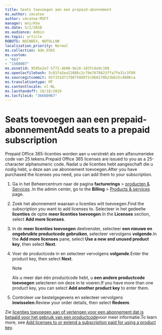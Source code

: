 ```yaml
---
title: Seats toevoegen aan een prepaid-abonnement
ms.author: cmcatee
author: cmcatee-MSFT
manager: mnirkhe
ms.date: 5/2/2018
ms.audience: Admin
ms.topic: article
ROBOTS: NOINDEX, NOFOLLOW
localization_priority: Normal
ms.collection: Adm_O365
ms.custom:
- "663"
- "1500007"
ms.assetid: 9595e2e7-5f72-4b08-9e16-183fc6e9c108
ms.openlocfilehash: 5c01fa5ea22686c2c79e7678823ffa7fe31c3f89
ms.sourcegitcommit: 037331d71f06750d972c0b6278b23bb15c4806ca
ms.translationtype: MT
ms.contentlocale: nl-NL
ms.lasthandoff: 10/18/2019
ms.locfileid: "36660967"
---
```

# <a name="add-seats-to-a-prepaid-subscription"></a><span data-ttu-id="167d9-102">Seats toevoegen aan een prepaid-abonnement</span><span class="sxs-lookup"><span data-stu-id="167d9-102">Add seats to a prepaid subscription</span></span>

<span data-ttu-id="167d9-103">Prepaid Office 365-licenties worden aan u verstrekt als een alfanumerieke code van 25 tekens.</span><span class="sxs-lookup"><span data-stu-id="167d9-103">Prepaid Office 365 licenses are issued to you as a 25-character alphanumeric code.</span></span> <span data-ttu-id="167d9-104">Nadat u de licenties hebt aangeschaft die u nodig hebt, u deze aan uw abonnement toevoegen.</span><span class="sxs-lookup"><span data-stu-id="167d9-104">After you have purchased the licenses you need, you can add them to your subscription.</span></span> 

1. <span data-ttu-id="167d9-105">Ga in het Beheercentrum naar de pagina **facturerings** > [producten & Services](https://go.microsoft.com/fwlink/p/?linkid=842054) .</span><span class="sxs-lookup"><span data-stu-id="167d9-105">In the admin center, go to the **Billing** > [Products & services](https://go.microsoft.com/fwlink/p/?linkid=842054) page.</span></span>

2. <span data-ttu-id="167d9-106">Zoek het abonnement waaraan u licenties wilt toevoegen.</span><span class="sxs-lookup"><span data-stu-id="167d9-106">Find the subscription you want to add licenses to.</span></span> <span data-ttu-id="167d9-107">Selecteer in het gedeelte **licenties** de optie **meer licenties toevoegen**.</span><span class="sxs-lookup"><span data-stu-id="167d9-107">In the **Licenses** section, select **Add more licenses**.</span></span>

3. <span data-ttu-id="167d9-108">In de **meer licenties toevoegen** deelvenster, selecteer **een nieuwe en ongebruikte productcode gebruiken**, selecteer vervolgens **volgende**.</span><span class="sxs-lookup"><span data-stu-id="167d9-108">In the **Add more licenses** pane, select **Use a new and unused product key**, then select **Next**.</span></span>

4. <span data-ttu-id="167d9-109">Voer de productcode in en selecteer vervolgens **volgende**.</span><span class="sxs-lookup"><span data-stu-id="167d9-109">Enter the product key, then select **Next**.</span></span>

    > [!NOTE]
    > <span data-ttu-id="167d9-110">Als u meer dan één productcode hebt, u **een andere productcode toevoegen** selecteren om deze in te voeren.</span><span class="sxs-lookup"><span data-stu-id="167d9-110">If you have more than one product key, you can select **Add another product key** to enter them.</span></span>

5. <span data-ttu-id="167d9-111">Controleer uw bestelgegevens en selecteer vervolgens **inwisselen**.</span><span class="sxs-lookup"><span data-stu-id="167d9-111">Review your order details, then select **Redeem**.</span></span>

<span data-ttu-id="167d9-112">Zie [licenties toevoegen aan of verlengen voor een abonnement dat is betaald voor het gebruik van een productcode](https://docs.microsoft.com/office365/admin/misc/add-licenses-using-product-key)voor meer informatie.</span><span class="sxs-lookup"><span data-stu-id="167d9-112">To learn more, see [Add licenses to or extend a subscription paid for using a product key](https://docs.microsoft.com/office365/admin/misc/add-licenses-using-product-key).</span></span>